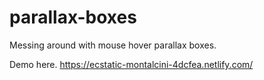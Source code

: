 # parallax-boxes

Messing around with mouse hover parallax boxes.

Demo here. https://ecstatic-montalcini-4dcfea.netlify.com/
